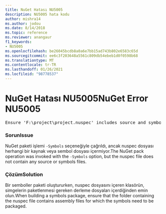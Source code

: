 ```yaml
---
title: NuGet Hatası NU5005
description: NU5005 hata kodu
author: mishra14
ms.author: jodou
ms.date: 8/14/2018
ms.topic: reference
ms.reviewer: anangaur
f1_keywords:
- NU5005
ms.openlocfilehash: be26045bcdb8a0a6e7bb15ad743b802e6583c65d
ms.sourcegitcommit: ee6c3f203648a5561c809db54ebeb1d0f0598b68
ms.translationtype: MT
ms.contentlocale: tr-TR
ms.lasthandoff: 01/26/2021
ms.locfileid: "98778537"
---
```

# <a name="nuget-error-nu5005"></a><span data-ttu-id="143d0-103">NuGet Hatası NU5005</span><span class="sxs-lookup"><span data-stu-id="143d0-103">NuGet Error NU5005</span></span>
<pre>Ensure 'F:\project\project.nuspec' includes source and symbol files. For help on building symbols package, visit http://docs.nuget.org/.</pre>

### <a name="issue"></a><span data-ttu-id="143d0-104">Sorun</span><span class="sxs-lookup"><span data-stu-id="143d0-104">Issue</span></span>

<span data-ttu-id="143d0-105">NuGet paketi işlemi `-Symbols` seçeneğiyle çağrıldı, ancak nuspec dosyası herhangi bir kaynak veya sembol dosyası içermiyor.</span><span class="sxs-lookup"><span data-stu-id="143d0-105">The NuGet pack operation was invoked with the `-Symbols` option, but the nuspec file does not contain any source or symbols files.</span></span>


### <a name="solution"></a><span data-ttu-id="143d0-106">Çözüm</span><span class="sxs-lookup"><span data-stu-id="143d0-106">Solution</span></span>

<span data-ttu-id="143d0-107">Bir semboller paketi oluştururken, nuspec dosyasını içeren klasörün, simgelerin paketlenmesi gereken derleme dosyaları içerdiğinden emin olun.</span><span class="sxs-lookup"><span data-stu-id="143d0-107">When building a symbols package, ensure that the folder containing the nuspec file contains assembly files for which the symbols need to be packaged.</span></span>


